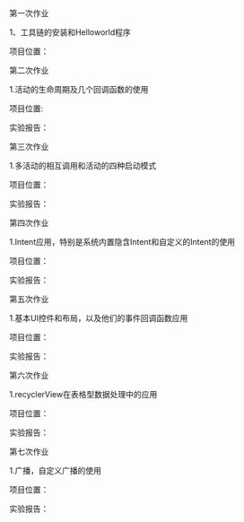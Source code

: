 第一次作业

1、工具链的安装和Helloworld程序

项目位置：




第二次作业

1.活动的生命周期及几个回调函数的使用

项目位置:

实验报告：


第三次作业

1.多活动的相互调用和活动的四种启动模式

项目位置：

实验报告：


第四次作业

1.Intent应用，特别是系统内置隐含Intent和自定义的Intent的使用

项目位置：

实验报告：


第五次作业

1.基本UI控件和布局，以及他们的事件回调函数应用

项目位置：

实验报告：


第六次作业

1.recyclerView在表格型数据处理中的应用

项目位置：

实验报告：


第七次作业

1.广播，自定义广播的使用

项目位置：

实验报告：
